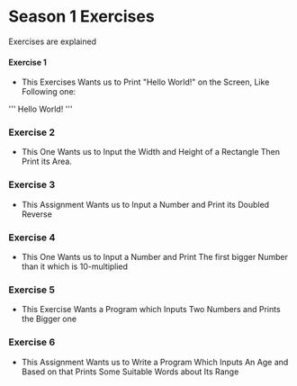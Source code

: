 # Season 1 Exercises

Exercises are explained

#### Exercise 1
- This Exercises Wants us to Print "Hello World!" on the Screen, Like Following one:

'''
Hello World!
'''

### Exercise 2
- This One Wants us to Input the Width and Height of a Rectangle Then Print its Area.

### Exercise 3
- This Assignment Wants us to Input a Number and Print its Doubled Reverse

### Exercise 4
- This One Wants us to Input a Number and Print The first bigger Number than it which is 10-multiplied

### Exercise 5
- This Exercise Wants a Program which Inputs Two Numbers and Prints the Bigger one

### Exercise 6
- This Assignment Wants us to Write a Program Which Inputs An Age and Based on that Prints Some Suitable Words about Its Range
